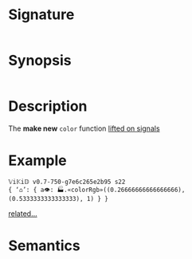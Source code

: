 # Signature
```vikid-signature
```

# Synopsis
```vikid-synopsis
```

# Description
The __make new__ `color` function [lifted on signals](/refman/concepts/pure_functions)

# Example
```vikid-script
𝕍i𝕂i𝔻 v0.7-750-g7e6c265e2b95 s22
{ ‘⌂’: { a👁: 🏭.«colorRgb»((0.26666666666666666), (0.5333333333333333), 1) } }
```


[related...](https://en.wikipedia.org/wiki/RGB_color_model)

# Semantics